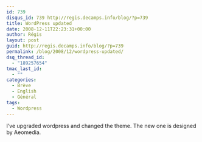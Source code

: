 ```yaml
---
id: 739
disqus_id: 739 http://regis.decamps.info/blog/?p=739
title: WordPress updated
date: 2008-12-11T22:23:31+00:00
author: Régis
layout: post
guid: http://regis.decamps.info/blog/?p=739
permalink: /blog/2008/12/wordpress-updated/
dsq_thread_id:
  - "189257654"
tmac_last_id:
  - ""
categories:
  - Brève
  - English
  - Général
tags:
  - Wordpress
---
```

I’ve upgraded wordpress and changed the theme. The new one is designed by Aeomedia.
